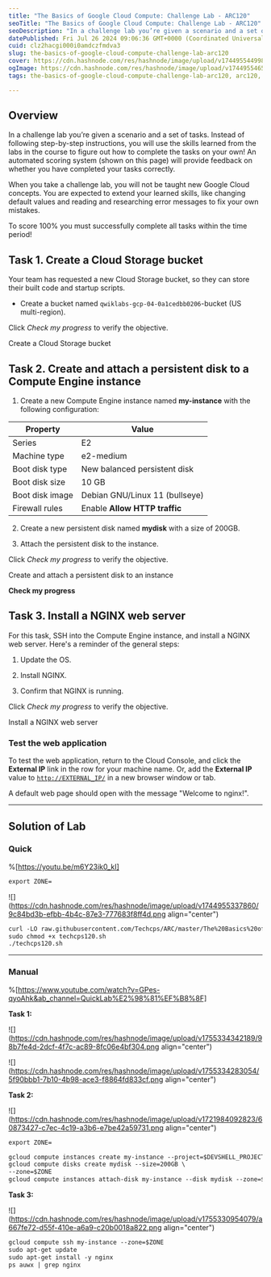 ```yaml
---
title: "The Basics of Google Cloud Compute: Challenge Lab - ARC120"
seoTitle: "The Basics of Google Cloud Compute: Challenge Lab - ARC120"
seoDescription: "In a challenge lab you’re given a scenario and a set of tasks. Instead of following step-by-step instructions, you will use the skills learned from the labs"
datePublished: Fri Jul 26 2024 09:06:36 GMT+0000 (Coordinated Universal Time)
cuid: clz2hacgi000i0amdczfmdva3
slug: the-basics-of-google-cloud-compute-challenge-lab-arc120
cover: https://cdn.hashnode.com/res/hashnode/image/upload/v1744955449986/5c562214-f9d2-4f7e-9085-14bc33581da4.png
ogImage: https://cdn.hashnode.com/res/hashnode/image/upload/v1744955465934/8e4ab206-29c0-4625-b3cc-dae904d2513a.png
tags: the-basics-of-google-cloud-compute-challenge-lab-arc120, arc120, the-basics-of-google-cloud-compute-challenge-lab

---
```


## **Overview**

In a challenge lab you’re given a scenario and a set of tasks. Instead of following step-by-step instructions, you will use the skills learned from the labs in the course to figure out how to complete the tasks on your own! An automated scoring system (shown on this page) will provide feedback on whether you have completed your tasks correctly.

When you take a challenge lab, you will not be taught new Google Cloud concepts. You are expected to extend your learned skills, like changing default values and reading and researching error messages to fix your own mistakes.

To score 100% you must successfully complete all tasks within the time period!

## **Task 1. Create a Cloud Storage bucket**

Your team has requested a new Cloud Storage bucket, so they can store their built code and startup scripts.

* Create a bucket named `qwiklabs-gcp-04-0a1cedbb0206`\-bucket (US multi-region).
    

Click *Check my progress* to verify the objective.

Create a Cloud Storage bucket

## **Task 2. Create and attach a persistent disk to a Compute Engine instance**

1. Create a new Compute Engine instance named **my-instance** with the following configuration:
    

| **Property** | **Value** |
| --- | --- |
| Series | E2 |
| Machine type | e2-medium |
| Boot disk type | New balanced persistent disk |
| Boot disk size | 10 GB |
| Boot disk image | Debian GNU/Linux 11 (bullseye) |
| Firewall rules | Enable **Allow HTTP traffic** |

2. Create a new persistent disk named **mydisk** with a size of 200GB.
    
3. Attach the persistent disk to the instance.
    

Click *Check my progress* to verify the objective.

Create and attach a persistent disk to an instance

**Check my progress**

## **Task 3. Install a NGINX web server**

For this task, SSH into the Compute Engine instance, and install a NGINX web server. Here's a reminder of the general steps:

1. Update the OS.
    
2. Install NGINX.
    
3. Confirm that NGINX is running.
    

Click *Check my progress* to verify the objective.

Install a NGINX web server

### Test the web application

To test the web application, return to the Cloud Console, and click the **External IP** link in the row for your machine name. Or, add the **External IP** value to [`http://EXTERNAL_IP/`](http://EXTERNAL_IP/) in a new browser window or tab.

A default web page should open with the message "Welcome to nginx!".

---

## Solution of Lab

### Quick

%[https://youtu.be/m6Y23ik0_kI] 

```apache
export ZONE=
```

![](https://cdn.hashnode.com/res/hashnode/image/upload/v1744955337860/9c84bd3b-efbb-4b4c-87e3-777683f8ff4d.png align="center")

```apache
curl -LO raw.githubusercontent.com/Techcps/ARC/master/The%20Basics%20of%20Google%20Cloud%20Compute%3A%20Challenge%20Lab/techcps120.sh
sudo chmod +x techcps120.sh
./techcps120.sh
```

---

### Manual

%[https://www.youtube.com/watch?v=GPes-qyoAhk&ab_channel=QuickLab%E2%98%81%EF%B8%8F] 

**Task 1:**

![](https://cdn.hashnode.com/res/hashnode/image/upload/v1755334342189/98b7fe4d-2dcf-4f7c-ac89-8fc06e4bf304.png align="center")

![](https://cdn.hashnode.com/res/hashnode/image/upload/v1755334283054/5f90bbb1-7b10-4b98-ace3-f8864fd833cf.png align="center")

**Task 2:**

![](https://cdn.hashnode.com/res/hashnode/image/upload/v1721984092823/60873427-c7ec-4c19-a3b6-e7be42a59731.png align="center")

```apache
export ZONE=
```

```apache
gcloud compute instances create my-instance --project=$DEVSHELL_PROJECT_ID --zone=$ZONE --machine-type=e2-medium --network-interface=network-tier=PREMIUM,stack-type=IPV4_ONLY,subnet=default --metadata=enable-oslogin=true --maintenance-policy=MIGRATE --provisioning-model=STANDARD --tags=http-server --create-disk=auto-delete=yes,boot=yes,device-name=my-instance,image=projects/debian-cloud/global/images/debian-11-bullseye-v20230509,mode=rw,size=10,type=projects/$DEVSHELL_PROJECT_ID/zones/$ZONE/diskTypes/pd-balanced --no-shielded-secure-boot --shielded-vtpm --shielded-integrity-monitoring --labels=goog-ec-src=vm_add-gcloud --reservation-affinity=any
gcloud compute disks create mydisk --size=200GB \
--zone=$ZONE
gcloud compute instances attach-disk my-instance --disk mydisk --zone=$ZONE
```

**Task 3:**

![](https://cdn.hashnode.com/res/hashnode/image/upload/v1755330954079/a667fe72-d55f-410e-a6a9-c20b0018a822.png align="center")

```apache
gcloud compute ssh my-instance --zone=$ZONE
sudo apt-get update
sudo apt-get install -y nginx
ps auwx | grep nginx
```